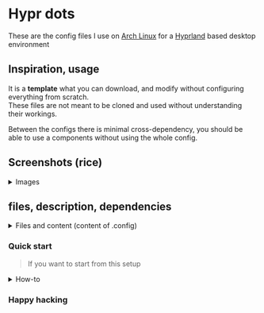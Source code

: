 # Hypr dots

These are the config files I use on [Arch Linux](https://archlinux.org/) for a [Hyprland](https://hyprland.org/) based desktop environment  

## Inspiration, usage

It is a **template** what you can download, and modify without configuring everything from scratch.  
These files are not meant to be cloned and used without understanding their workings.  

Between the configs there is minimal cross-dependency, you should be able to use a components without using the whole config.

## Screenshots (rice)

<details>
    <summary>Images</summary>

### A screenshot of my full desktop
![full desktop](images/full_desktop.png)

### A random IntelliJ IDEA with a floating dolphin window
![idea floating files](images/ij_dolphin_float.png)

### rofi launcher
![rofi](images/launcher.png)

### Notification (control) center
![notifications](images/notification.png)

</details>


## files, description, dependencies


<details>
  <summary>Files and content (content of .config)</summary>
  
  ### Hyprland (WM)
  - `.config/hypr/`
    - `hyprland.conf` main configuration file, displays, style, input, window-rules
    - `env.conf` environment variables file (set for nvidia gpu)
    - `exec.fonf` stuff needed to be started when logging in
    - `keybinds.conf` All keybindings
    - `images/` Assets and tmp wallpaper asset
        - `hexgrid_empty.png` only important file here, used by pacwall as a background
    - `wallpapers/` Collection of wallpapers, wpaperd will choose a random from these.

    If you want to use this setup, fix your monitor setup in `hyprland.conf` and at least read (or edit) keybinds.conf

### rofi (launcher)
I use a template from https://github.com/adi1090x/rofi

After setting up, please update keybindings to use correct themes

Rofi is also used for clipboard history and emoji selector

### anyrun (launcher)
A simple minimal-config launcher (with calculator module)
You may want to use it instead of rofi

- `.config/anyrun`

### waybar (topbar)

My modules (on my desktop):
- left
    - a workspaces incicator (with one junkyard)
    - open apps indicator
    - keyboard layout and caps/num status
- center
    - current app title (orange for firefox, blue for everything else)
- right
    - time and weather
    - headset and audio control
    - RAM, brightness and battery
    - tray (hidden when empty)
    - notifications control center

files:

- `.config/waybar`
    - `config` modules per monitor config, you'll definitely need to edit this
    - `modules.json` modules I use with waybar (maybe the most interesting is swaync)
    - `scripts/`
        - `check_ups.sh` A desktop UPS battery level tool
        - `check_headset.sh` Logitech G733 battery indicator
        - `waybar-ddc-module` An external display brightness control
        - `wttr.py` Weather info helper
    - `style.css` Some status-bar functionality is only done by css

### wpaperd (wallpaper)
Simply show a random wallpaper every for every display
images are from `.config/hypr/wallpapers`

config: `.config/wpaperd/wallpaper.tomp`

### swaync (notifications)
A simple notification center with some app launcher and shutdown menu  
I used a template to configure it

### pacwall (dynamic wallpaper generator)
Generates a random entry into wallpaper directory. (There will be a small chance to be shown every time)
> To enable, `systemctl --user enable pacwall-watch-packages.path`


</details>


### Quick start
> If you want to start from this setup


<details>
    <summary>How-to</summary>

1. Read the modules description for at least what you want to use
2. clone the repo and copy .config to your config dir
3. Edit some stuff
    - `.config/hypr/hyprland.conf` display order and keyboard layout(s)
    - `.config/hypr/` `env.conf` for environment, `exec.conf` for startup apps
    - `.config/hypr/keybinds.conf` Edit as you want it, or at least pin the config as a cheat-sheet
    - `.config/waybar/config` It's very unlikely that you can use my battery/screen/headset indicator, change as your current setup requires it. (Also change the weather location if you don't want to see Hungary/Budapest weather 🙃)
4. clone and setup https://github.com/adi1090x/rofi for rofi

Programs you'll need (most, not all):  
hyprland (hyprland-nvidia), waybar-hyprland-git (fix for notifications is already merged), swaync, slurp, grim, chiphist, hyprpicker, wpaperd, swayidle, swaylock

I use dolphin for file explorer and Konsole for terminal (for their terminal tab support), if you want to use something else, edit it in keybinds.conf

5. Keep ediging the configs as you wish. You should only use it as a quickstart template

> TODO (for me): Create a wallpaper with the more important shortcuts

</details>

### Happy hacking
